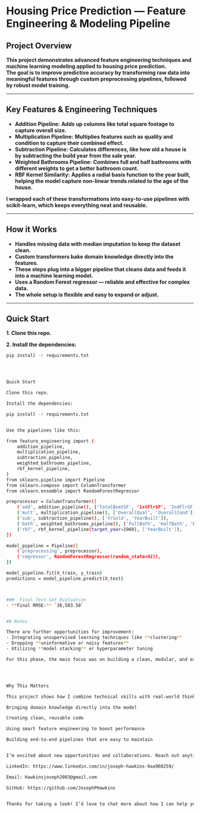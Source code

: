 # **Housing Price Prediction — Feature Engineering & Modeling Pipeline**

## **Project Overview**

**This project demonstrates advanced feature engineering techniques and machine learning modeling applied to housing price prediction.  
The goal is to improve predictive accuracy by transforming raw data into meaningful features through custom preprocessing pipelines, followed by robust model training.**

---

## **Key Features & Engineering Techniques**

- **Addition Pipeline:** **Adds up columns like total square footage to capture overall size.**  
- **Multiplication Pipeline:** **Multiplies features such as quality and condition to capture their combined effect.**  
- **Subtraction Pipeline:** **Calculates differences, like how old a house is by subtracting the build year from the sale year.**  
- **Weighted Bathrooms Pipeline:** **Combines full and half bathrooms with different weights to get a better bathroom count.**  
- **RBF Kernel Similarity:** **Applies a radial basis function to the year built, helping the model capture non-linear trends related to the age of the house.**

**I wrapped each of these transformations into easy-to-use pipelines with scikit-learn, which keeps everything neat and reusable.**

---

## **How it Works**

- **Handles missing data with median imputation to keep the dataset clean.**  
- **Custom transformers bake domain knowledge directly into the features.**  
- **These steps plug into a bigger pipeline that cleans data and feeds it into a machine learning model.**  
- **Uses a Random Forest regressor — reliable and effective for complex data.**  
- **The whole setup is flexible and easy to expand or adjust.**

---

## **Quick Start**

**1. Clone this repo.**

**2. Install the dependencies:**  
```bash
pip install -r requirements.txt




Quick Start

Clone this repo.

Install the dependencies:

pip install -r requirements.txt


Use the pipelines like this:

from feature_engineering import (
    addition_pipeline,
    multiplication_pipeline,
    subtraction_pipeline,
    weighted_bathrooms_pipeline,
    rbf_kernel_pipeline,
)
from sklearn.pipeline import Pipeline
from sklearn.compose import ColumnTransformer
from sklearn.ensemble import RandomForestRegressor

preprocessor = ColumnTransformer([
    ('add', addition_pipeline(), ['TotalBsmtSF', '1stFlrSF', '2ndFlrSF']),
    ('mult', multiplication_pipeline(), ['OverallQual', 'OverallCond']),
    ('sub', subtraction_pipeline(), ['YrSold', 'YearBuilt']),
    ('bath', weighted_bathrooms_pipeline(), ['FullBath', 'HalfBath', 'BsmtFullBath', 'BsmtHalfBath']),
    ('rbf', rbf_kernel_pipeline(target_year=1960), ['YearBuilt']),
])

model_pipeline = Pipeline([
    ('preprocessing', preprocessor),
    ('regressor', RandomForestRegressor(random_state=42)),
])

model_pipeline.fit(X_train, y_train)
predictions = model_pipeline.predict(X_test)



###  Final Test Set Evaluation
- **Final RMSE:** `36,503.50`


## Notes

There are further opportunities for improvement:
- Integrating unsupervised learning techniques like **clustering**
- Dropping **uninformative or noisy features**
- Utilizing **model stacking** or hyperparameter tuning

For this phase, the main focus was on building a clean, modular, and extensible pipeline using custom feature engineering — and that objective was achieved.




Why This Matters

This project shows how I combine technical skills with real-world thinking to get better predictions:

Bringing domain knowledge directly into the model

Creating clean, reusable code

Using smart feature engineering to boost performance

Building end-to-end pipelines that are easy to maintain


I’m excited about new opportunities and collaborations. Reach out anytime!

LinkedIn: https://www.linkedin.com/in/joseph-hawkins-0aa960259/

Email: Hawkinsjoseph2003@gmail.com

GitHub: https://github.com/JosephPHawkins


Thanks for taking a look! I’d love to chat more about how I can help your team.
